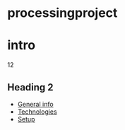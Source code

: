 # processingproject

# intro
12

## Heading 2

 
* [General info](#general-info)
* [Technologies](#technologies)
* [Setup](#setup)

